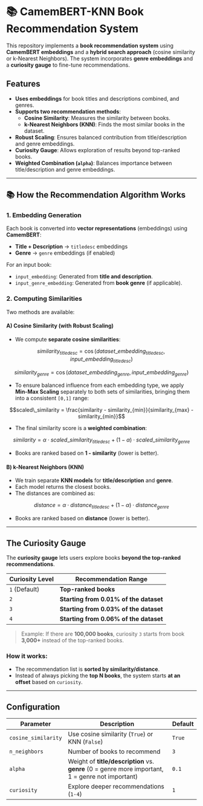 # 📚 CamemBERT-KNN Book Recommendation System

This repository implements a **book recommendation system** using **CamemBERT embeddings** and a **hybrid search approach** (cosine similarity or k-Nearest Neighbors). The system incorporates **genre embeddings** and a **curiosity gauge** to fine-tune recommendations.

## Features
- **Uses embeddings** for book titles and descriptions combined, and genres.
- **Supports two recommendation methods**:
  - **Cosine Similarity**: Measures the similarity between books.
  - **k-Nearest Neighbors (KNN)**: Finds the most similar books in the dataset.
- **Robust Scaling**: Ensures balanced contribution from title/description and genre embeddings.
- **Curiosity Gauge**: Allows exploration of results beyond top-ranked books.
- **Weighted Combination (`alpha`)**: Balances importance between title/description and genre embeddings.

---

## 📚 How the Recommendation Algorithm Works

### **1️. Embedding Generation**
Each book is converted into **vector representations** (embeddings) using **CamemBERT**:
- **Title + Description** → `titledesc` embeddings
- **Genre** → `genre` embeddings (if enabled)

For an input book:
- `input_embedding`: Generated from **title and description**.
- `input_genre_embedding`: Generated from **book genre** (if applicable).

### **2. Computing Similarities**
Two methods are available:

#### **A) Cosine Similarity (with Robust Scaling)**
- We compute **separate cosine similarities**:

```math
similarity_{titledesc} = \cos(dataset\_embedding_{titledesc}, input\_embedding_{titledesc})
```

```math
similarity_{genre} = \cos(dataset\_embedding_{genre}, input\_embedding_{genre})
```

- To ensure balanced influence from each embedding type, we apply **Min-Max Scaling** separately to both sets of similarities, bringing them into a consistent `[0,1]` range:

```math
scaled\_similarity = \frac{similarity - similarity_{min}}{similarity_{max} - similarity_{min}}
```

- The final similarity score is a **weighted combination**:

```math
similarity = \alpha \cdot scaled\_similarity_{titledesc} + (1 - \alpha) \cdot scaled\_similarity_{genre}
```

- Books are ranked based on **1 - similarity** (lower is better).

#### **B) k-Nearest Neighbors (KNN)**
- We train separate **KNN models** for **title/description** and **genre**.
- Each model returns the closest books.
- The distances are combined as:

```math
distance = \alpha \cdot distance_{titledesc} + (1 - \alpha) \cdot distance_{genre}
```

- Books are ranked based on **distance** (lower is better).

---

## The Curiosity Gauge

The **curiosity gauge** lets users explore books **beyond the top-ranked recommendations**.

| Curiosity Level | Recommendation Range |
|-----------------|---------------------|
| `1` (Default)  | **Top-ranked books** |
| `2`            | **Starting from 0.01% of the dataset** |
| `3`            | **Starting from 0.03% of the dataset** |
| `4`            | **Starting from 0.06% of the dataset** |

> Example: If there are **100,000 books**, curiosity `3` starts from book **3,000+** instead of the top-ranked books.

### **How it works:**
- The recommendation list is **sorted by similarity/distance**.
- Instead of always picking the **top N books**, the system starts **at an offset** based on `curiosity`.

---

## Configuration

| Parameter | Description | Default |
|-----------|-------------|---------|
| `cosine_similarity` | Use cosine similarity (`True`) or KNN (`False`) | `True` |
| `n_neighbors` | Number of books to recommend | `3` |
| `alpha` | Weight of **title/description** vs. **genre** (0 = genre more important, 1 = genre not important) | `0.1` |
| `curiosity` | Explore deeper recommendations (`1-4`) | `1` |
